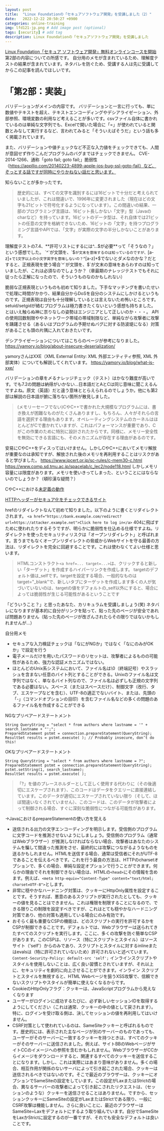 ```yaml
---
layout: post
title:  "Linux Foundationの「セキュアソフトウェア開発」を受講しました（2）"
date:   2022-12-22 20:50:27 +0900
categories: online-training
img: lfd121-jp.png # Add image post (optional)
tags: [security] # add tag
description: Linux Foundationの「セキュアソフトウェア開発」を受講しました
---
```


[Linux Foundation「セキュア ソフトウェア開発」無料オンラインコースを開始](https://www.linuxfoundation.jp/press-release/2022/12/free-openssf-developing-secure-software-training-course-now-available-in-japanese/)
第2部の内容についての所感です。
自分用のメモが含まれているため、理解度テストの結果が含まれています。ネタバレを防ぐため、受講する人は先に受講してからこの記事を読んでほしいです。

# 「第2部：実装」
バリデーションがメインの内容です。
バリデーションと一言に行っても、単に数値やテキストを超え、テキストエンコーディングやデシアライゼーション、外部参照、環境変数の利用など考えることが多いです。csvファイル自体に書かれているのは単純な文字列でも、Excelで開いた場合に「=」が使われていると関数とみなして実行するなど、言われてみると「そういえばそうだ」という話も多く掲載されています。

また、バリデーションや値チェックなど不正な入力値をチェックできても、人間が意図せず作りこんだプログラムのバグまではチェックできません。
CVE-2014-1266、通称「goto fail; goto fail;」脆弱性（https://appllio.com/20140223-4899-apple-ios-bug-ssl-goto-fail）など、ぞっとする話ですが同時にやりかねない話だと思います。

知らないことが多かったです。

> 歴史的には、すべての文字を識別するには16ビットで十分だと考えられていましたが、これは間違いで、1996年に変更されました（現在はどの文字も21ビットで符号化するようになっています）。この間違いの結果、一部のプログラミング言語は、16ビット長しかない「文字」型（Javaのcharなど）を持っています。16ビットのデータ型は、それ自体では21ビットの任意の文字を格納できないため、16ビットの「文字」を持つプログラミング言語やAPIでは、「文字」が実際の文字の半分しかないことがあります。

理解度テストの7.4、**許可リストにするには^...$が必要**って「そうなの？」という感想でした。
`^`が文頭を、`$`が文末を意味するのは知っているのですが、`[a-z]+` で1文字以上の小文字英字を意味しないの？
`^[a-z]+$`でないとダメなのかな？だとすると、正規表現を使う場合`^`が文頭を、`$`が文末の意味をあらわすのは知っていましたが、これは必須なのでしょうか？（章最期のナレッジテストでもそれに従ったら正解になったので、そういうものなのかもしれない）

脆弱な正規表現というものも初めて知りました。下手なマッチングを書いたせいで処理に時間がかかり、結果自分からDoSを自分のシステムにしかけるというものです。正規表現は自分も十分理解しているとは言えないため怖いところです。setuid/setgidが絡むプログラムは極力書きたくないという感想も持ちました。とはいえ触らぬ神に祟りなしの姿勢はエンジニアとして正しいのか・・・。
APIの使用回数制限ややネットワーク帯域の帯域制限など、単純ながら攻撃者に攻撃を躊躇させる（あるいはプログラムの予期せぬバグに対する防波堤になる）対策があることも頭の片隅に入れておきたいです。


デシアライゼーションについてはこちらのページが参考になりました。
https://yamory.io/blog/about-insecure-deserialization/

yamoryさんはXXE（XML External Entity: XML 外部エンティティ参照, XML 外部実体）についても解説してくれています。
https://yamory.io/blog/what-is-xxe/


バリデーションの章を〆るナレッジチェック（テスト）はかなり難度が高いです。でも7.2の問題は納得がいかない…日本語だとAとCは同じ意味に聞こえるんですよね。原文（英語）だと違う意味ととらえられるのでしょうか。他にも第2部は解説の日本語が腑に落ちない箇所が散見しました。

> (メモリーセーフでない)CやC++で書かれた大規模なプログラムには、書き換えが困難なものがたくさんありますし、もちろん、人々がそれらの言語を選択する理由もあります。オペレーティングシステムのカーネルはほとんどがCで書かれていますが、これはパフォーマンスが重要であり、Cがこの作業のために特別に設計されたからです。同様に、メモリー安全性を無効にできる言語にも、そのメカニズムが存在する理由があるのです。

安易にCやC++をディスってはいけません。しかしCやC++においてメモリ解放が重要なのは承知ですが、解放された後のメモリを再利用することはリスクがあると学びました。
https://www.jpcert.or.jp/sc-rules/c-mem30-c.html
https://www.comp.sd.tmu.ac.jp/spacelab/c_lec2/node118.html
しかしメモリ容量には限度があります。メモリを使いきってしまった、ということにはならないのでしょうか？（頓珍漢な疑問？）

CやC++における[未定義の動作](https://programming-place.net/ppp/contents/glossary/ma/undefined_behavior.html)

[HTTPヘッダーがセキュア化をチェックできるサイト](https://securityheaders.com/)

hrefのリダイレクトなんて初めて知りました。以下のように書くとリダイレクトされます。
`<a h‌ref="ht‌‌tps://bank.example.com/redirect?url=ht‌‌tps://attacker.example.net">Click here to log in</a>`
404に飛ばすために使われたりするそうですが、明らかに脆弱性を仕込める仕様ですよね。リダイレクトを使ったセキュリティリスクは「オープンリダイレクト」と呼ばれます。言うまでもなくオープンリダイレクトの脅威からWebサイトを守る最善の方法は、リダイレクトを完全に回避することです。これは使わなくてよい仕様と思います。

> HTMLコンストラクト`<a href=... target=...>`は、クリックすると新しい「ターゲット」を作成するハイパーリンクを作成します。 targetのデフォルト値は_selfです。targetを設定する場合、一般的なものはtarget="_blank"で、新しいタブにターゲットを作成します多くの人が気づいていないのは、targetの値をデフォルトの_self以外にすると、場合によっては脆弱性が生じる可能性があるということです

「どういうこと？」と思ったあなた、カリキュラムを受講しましょう(笑)
ネタバレになりますが基本的に自分がリンクを貼って、貼った先のページが安全であれば問題ありません（貼った先のページが改ざんされたらその限りではないかもしれませんが…）

自分用メモ
- セキュアな入力検証チェックは「なにがNGか」ではなく「なにのみがOKか」で設定を行う
- 電子メールだけを用いたパスワードのリセットは、攻撃者によるものの可能性があるため、強力な認証メカニズムではない。
- ほとんどのUnix系システムにおいて、ファイル名は\0（終端記号）やスラッシュを含まない任意のバイト列とすることができる。Unixのファイル名は文字列ではなく、単なるバイト列なので、ファイル名は必ずしも正規の文字列である必要はない。スペース（またはスペースだけ）、制御文字（改行、タブ、エスケープなどを含む）、UTF-8の適正でないバイト、または、先頭の「-」（コマンドオプションの目印）を含むファイル名などの多くの問題のあるファイル名を作成することができる

NGなプリペアードステートメント
```
String QueryString = "select * from authors where lastname = '" + search_lastname + "';";
PreparedStatement pstmt = connection.prepareStatement(QueryString);
ResultSet results = pstmt.execute( ); // Probably insecure, don’t do this!
```

OKなプリペアードステートメント
```
String QueryString = "select * from authors where lastname = ?";
PreparedStatement pstmt = connection.prepareStatement(QueryString);
pstmt.setString(1, search_lastname);
ResultSet results = pstmt.execute( );
```

>「?」を値のプレースホルダーとして正しく使用する代わりに（その後適切にエスケープされます）、このコードはデータをクエリーに直接連結しています。このデータが適切にエスケープされていない限り（そして、ほぼ間違いなくされていません）、このコードは、このデータが攻撃者によって制御される場合、すぐに深刻な脆弱性につながる可能性があります。

→JavaにおけるprepareStatementの使い方を覚える

- 送信される出力の文字エンコーディングを明示します。受信側のプログラムに文字コードを推測させないようにしましょう。受信側のプログラム（通常はWebブラウザー）が推測しなければならない場合、攻撃者はあなたのシステムを騙して間違った推測をさせ、最終的には攻撃につながるようなものを送るかもしれません。HTMLを送信する場合、通常は受信者にそれがUTF-8であることを伝えるべきです。これを行う最良の方法は、HTTPのcharsetオプションで、多くの場合、単純な設定オプションで行うことができます。何らかの理由でそれを制御できない場合は、HTMLの`<head>`にその情報を含めます。例えば、`<meta http-equiv="Content-Type" content="text/html; charset=UTF-8">`とします。
- 非常に穏やかなハードニング対策は、クッキーにHttpOnly属性を設定することです。そうすれば、悪意のあるスクリプトが実行されたとしても、クッキーの値を見ることはできません。これは権限を制限することになるので、できる限りこの制限を設定すべきですが、これはとても穏やかなハードニング対策であり、他の対策も適用している場合にのみ有効です。
- おそらく最も重要なCSPの機能は、どのスクリプトの実行を許可するかをCSPが制御できることです。デフォルトでは、Webブラウザーは送られてきたすべてのスクリプトを実行します。ここに、多くの攻撃を防ぐ簡単なCSPがあります。このCSPは、リソース（特にスクリプトとスタイル）はソースサイト（'self'）からのみであり、スクリプトとスタイルに対するinlineまたはevalsは（特に許可されていないため）許可されないと述べています。`Content-Security-Policy: default-src 'self';` インラインスクリプトやスタイルを使用しないことは、広く良い習慣とされていますが、それ以上に、セキュリティを劇的に向上させることができます。インライン スクリプトとスタイルを無視すると、HTML Webページを狙うXSS攻撃で、信頼できないスクリプトやスタイルが簡単に使えなくなるからです。
- CookieのHttpOnlyフラグ：クッキーは、JavaScriptプログラムから見えなくなります
- ユーザーがログインに成功するたびに、必ず新しいセッションIDを取得するようにしてください（これは通常、クッキーの中の値として戻されます）。特に、ログインを受け取る側は、決してセッションの値を再利用してはいけません。
- CSRF対策として使われているのは、SameSiteクッキーと呼ばれるものです。歴史的には、表示された主なページが別のサーバーのものであっても、ユーザーがそのサーバーに一致するクッキーを持つときは、すべてのクッキーがそのサーバーに送信されました。例えば、サイトBBのWebページがサイトCCのイメージへの参照を含むかもしれません。WebブラウザーがCCからイメージをダウンロードすると、関連するすべてのクッキーを送信することになります。しかし、これは実際にはあまり意味がありません。多くの場合、相互作用が関係のないサーバによって引き起こされた場合、クッキーは送信されるべきではないのです。そこで最近のブラウザーは、クッキーにオプションでSameSiteの設定をしています。この設定がLaxまたはStrictの場合、異なるサーバーの攻撃者によって引き起こされたリクエストは、（セッションのような）クッキーを送信させることはありません。ですから、セッションクッキーにSameSiteの設定がLaxまたはStrictである限り、一般にCSRF攻撃は機能しません。さらに良いことに、最近のブラウザーはSameSite=Laxをデフォルトにするよう取り組んでいます。自分でSameSiteをLaxかStrictに設定するのが一番ですが、それでも安全なデフォルトは良いことです。